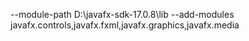 --module-path D:\javafx-sdk-17.0.8\lib --add-modules javafx.controls,javafx.fxml,javafx.graphics,javafx.media

